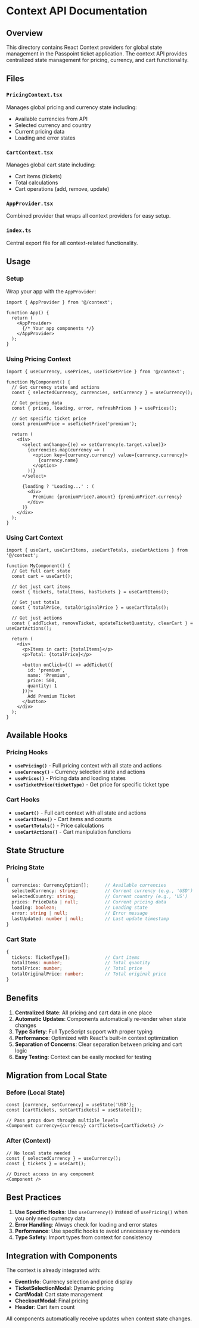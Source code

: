 # Context API Documentation

## Overview

This directory contains React Context providers for global state management in the Passpoint ticket application. The context API provides centralized state management for pricing, currency, and cart functionality.

## Files

### `PricingContext.tsx`
Manages global pricing and currency state including:
- Available currencies from API
- Selected currency and country
- Current pricing data
- Loading and error states

### `CartContext.tsx`
Manages global cart state including:
- Cart items (tickets)
- Total calculations
- Cart operations (add, remove, update)

### `AppProvider.tsx`
Combined provider that wraps all context providers for easy setup.

### `index.ts`
Central export file for all context-related functionality.

## Usage

### Setup

Wrap your app with the `AppProvider`:

```tsx
import { AppProvider } from '@/context';

function App() {
  return (
    <AppProvider>
      {/* Your app components */}
    </AppProvider>
  );
}
```

### Using Pricing Context

```tsx
import { useCurrency, usePrices, useTicketPrice } from '@/context';

function MyComponent() {
  // Get currency state and actions
  const { selectedCurrency, currencies, setCurrency } = useCurrency();
  
  // Get pricing data
  const { prices, loading, error, refreshPrices } = usePrices();
  
  // Get specific ticket price
  const premiumPrice = useTicketPrice('premium');
  
  return (
    <div>
      <select onChange={(e) => setCurrency(e.target.value)}>
        {currencies.map(currency => (
          <option key={currency.currency} value={currency.currency}>
            {currency.name}
          </option>
        ))}
      </select>
      
      {loading ? 'Loading...' : (
        <div>
          Premium: {premiumPrice?.amount} {premiumPrice?.currency}
        </div>
      )}
    </div>
  );
}
```

### Using Cart Context

```tsx
import { useCart, useCartItems, useCartTotals, useCartActions } from '@/context';

function MyComponent() {
  // Get full cart state
  const cart = useCart();
  
  // Get just cart items
  const { tickets, totalItems, hasTickets } = useCartItems();
  
  // Get just totals
  const { totalPrice, totalOriginalPrice } = useCartTotals();
  
  // Get just actions
  const { addTicket, removeTicket, updateTicketQuantity, clearCart } = useCartActions();
  
  return (
    <div>
      <p>Items in cart: {totalItems}</p>
      <p>Total: {totalPrice}</p>
      
      <button onClick={() => addTicket({
        id: 'premium',
        name: 'Premium',
        price: 500,
        quantity: 1
      })}>
        Add Premium Ticket
      </button>
    </div>
  );
}
```

## Available Hooks

### Pricing Hooks

- **`usePricing()`** - Full pricing context with all state and actions
- **`useCurrency()`** - Currency selection state and actions
- **`usePrices()`** - Pricing data and loading states
- **`useTicketPrice(ticketType)`** - Get price for specific ticket type

### Cart Hooks

- **`useCart()`** - Full cart context with all state and actions
- **`useCartItems()`** - Cart items and counts
- **`useCartTotals()`** - Price calculations
- **`useCartActions()`** - Cart manipulation functions

## State Structure

### Pricing State
```typescript
{
  currencies: CurrencyOption[];      // Available currencies
  selectedCurrency: string;          // Current currency (e.g., 'USD')
  selectedCountry: string;           // Current country (e.g., 'US')
  prices: PriceData | null;          // Current pricing data
  loading: boolean;                  // Loading state
  error: string | null;              // Error message
  lastUpdated: number | null;        // Last update timestamp
}
```

### Cart State
```typescript
{
  tickets: TicketType[];             // Cart items
  totalItems: number;                // Total quantity
  totalPrice: number;                // Total price
  totalOriginalPrice: number;        // Total original price
}
```

## Benefits

1. **Centralized State**: All pricing and cart data in one place
2. **Automatic Updates**: Components automatically re-render when state changes
3. **Type Safety**: Full TypeScript support with proper typing
4. **Performance**: Optimized with React's built-in context optimization
5. **Separation of Concerns**: Clear separation between pricing and cart logic
6. **Easy Testing**: Context can be easily mocked for testing

## Migration from Local State

### Before (Local State)
```tsx
const [currency, setCurrency] = useState('USD');
const [cartTickets, setCartTickets] = useState([]);

// Pass props down through multiple levels
<Component currency={currency} cartTickets={cartTickets} />
```

### After (Context)
```tsx
// No local state needed
const { selectedCurrency } = useCurrency();
const { tickets } = useCart();

// Direct access in any component
<Component />
```

## Best Practices

1. **Use Specific Hooks**: Use `useCurrency()` instead of `usePricing()` when you only need currency data
2. **Error Handling**: Always check for loading and error states
3. **Performance**: Use specific hooks to avoid unnecessary re-renders
4. **Type Safety**: Import types from context for consistency

## Integration with Components

The context is already integrated with:
- **EventInfo**: Currency selection and price display
- **TicketSelectionModal**: Dynamic pricing
- **CartModal**: Cart state management
- **CheckoutModal**: Final pricing
- **Header**: Cart item count

All components automatically receive updates when context state changes.